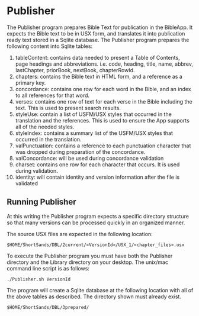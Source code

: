 # Publisher

The Publisher program prepares Bible Text for publication in the BibleApp.  It expects the Bible text to be in USX form, and translates it into publication ready text stored in a Sqlite database.  The Publisher program prepares the following content into Sqlite tables:

1. tableContent: contains data needed to present a Table of Contents, page headings and abbreviations.
    i.e. code, heading, title, name, abbrev, lastChapter, priorBook, nextBook, chapterRowId.
1. chapters: contains the Bible text in HTML form, and a reference as a primary key.
1. concordance: contains one row for each word in the Bible, and an index to all references for that word.
1. verses: contains one row of text for each verse in the Bible including the text.  This is used to present search results.
1. styleUse: contain a list of USFM/USX styles that occurred in the translation and the references.  This is used to ensure the App supports all of the needed styles.
1. styleIndex: contains a summary list of the USFM/USX styles that occurred in the translation.
1. valPunctuation: contains a reference to each punctuation character that was dropped during preparation of the concordance.
1. valConcordance: will be used during concordance validation
1. charset: contains one row for each character that occurs.  It is used during validation.
1. identity: will contain identity and version information after the file is validated
   
## Running Publisher

At this writing the Publisher program expects a specific directory structure so that many versions can be processed quickly in an organized manner.

The source USX files are expected in the following location:

    $HOME/ShortSands/DBL/2current/<VersionId>/USX_1/<chapter_files>.usx

To execute the Publisher program you must have both the Publisher directory and the Library directory on your desktop.  The unix/mac command line script is as follows:

    ./Publisher.sh VersionId

The program will create a Sqlite database at the following location with all of the above tables as described.  The directory shown must already exist.

    $HOME/ShortSands/DBL/3prepared/






       
     
       
 
